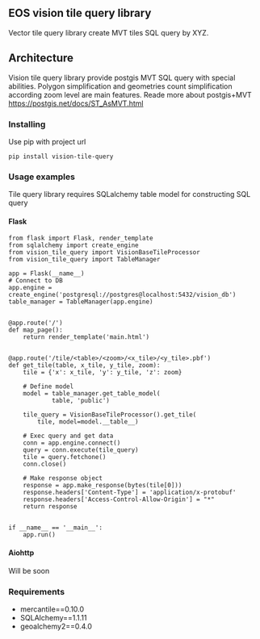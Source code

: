 ## EOS vision tile query library

Vector tile query library create MVT tiles SQL query by XYZ.

## Architecture
Vision tile query library provide postgis MVT SQL query with special 
abilities. Polygon simplification and geometries count simplification 
according zoom level are main features. Reade more about postgis+MVT
https://postgis.net/docs/ST_AsMVT.html

### Installing
Use pip with project url
```text
pip install vision-tile-query

``` 
### Usage examples
Tile query library requires SQLalchemy table model for constructing SQL query 
#### Flask
```text
from flask import Flask, render_template
from sqlalchemy import create_engine
from vision_tile_query import VisionBaseTileProcessor
from vision_tile_query import TableManager

app = Flask(__name__)
# Connect to DB
app.engine = create_engine('postgresql://postgres@localhost:5432/vision_db')
table_manager = TableManager(app.engine)


@app.route('/')
def map_page():
    return render_template('main.html')


@app.route('/tile/<table>/<zoom>/<x_tile>/<y_tile>.pbf')
def get_tile(table, x_tile, y_tile, zoom):
    tile = {'x': x_tile, 'y': y_tile, 'z': zoom}

    # Define model
    model = table_manager.get_table_model(
            table, 'public')

    tile_query = VisionBaseTileProcessor().get_tile(
        tile, model=model.__table__)

    # Exec query and get data
    conn = app.engine.connect()
    query = conn.execute(tile_query)
    tile = query.fetchone()
    conn.close()

    # Make response object
    response = app.make_response(bytes(tile[0]))
    response.headers['Content-Type'] = 'application/x-protobuf'
    response.headers['Access-Control-Allow-Origin'] = "*"
    return response


if __name__ == '__main__':
    app.run()
```

#### Aiohttp
Will be soon

### Requirements
 - mercantile==0.10.0
 - SQLAlchemy==1.1.11
 - geoalchemy2==0.4.0